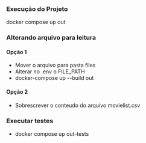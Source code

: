 ### Execução do Projeto
docker compose up out

### Alterando arquivo para leitura
#### Opção 1
- Mover o arquivo para pasta files
- Alterar no .env o FILE_PATH
- docker-compose up --build out

#### Opção 2
- Sobrescrever o conteudo do arquivo movielist.csv


### Executar testes
- docker compose up out-tests